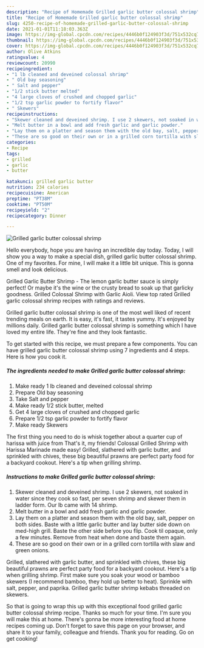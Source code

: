 ```yaml
---
description: "Recipe of Homemade Grilled garlic butter colossal shrimp"
title: "Recipe of Homemade Grilled garlic butter colossal shrimp"
slug: 4250-recipe-of-homemade-grilled-garlic-butter-colossal-shrimp
date: 2021-01-01T11:18:03.363Z
image: https://img-global.cpcdn.com/recipes/4446b0f124903f3d/751x532cq70/grilled-garlic-butter-colossal-shrimp-recipe-main-photo.jpg
thumbnail: https://img-global.cpcdn.com/recipes/4446b0f124903f3d/751x532cq70/grilled-garlic-butter-colossal-shrimp-recipe-main-photo.jpg
cover: https://img-global.cpcdn.com/recipes/4446b0f124903f3d/751x532cq70/grilled-garlic-butter-colossal-shrimp-recipe-main-photo.jpg
author: Olive Atkins
ratingvalue: 4
reviewcount: 20990
recipeingredient:
- "1 lb cleaned and deveined colossal shrimp"
- " Old bay seasoning"
- " Salt and pepper"
- "1/2 stick butter melted"
- "4 large cloves of crushed and chopped garlic"
- "1/2 tsp garlic powder to fortify flavor"
- " Skewers"
recipeinstructions:
- "Skewer cleaned and deveined shrimp. I use 2 skewers, not soaked in water since they cook so fast, per seven shrimp and skewer them in ladder form. Our lb came with 14 shrimp."
- "Melt butter in a bowl and add fresh garlic and garlic powder."
- "Lay them on a platter and season them with the old bay, salt, pepper on both sides. Baste with a little garlic butter and lay butter side down on med-high grill. Baste the other side before you flip. Cook til opaque, only a few minutes. Remove from heat when done and baste them again."
- "These are so good on their own or in a grilled corn tortilla with slaw and green onions."
categories:
- Recipe
tags:
- grilled
- garlic
- butter

katakunci: grilled garlic butter 
nutrition: 234 calories
recipecuisine: American
preptime: "PT38M"
cooktime: "PT50M"
recipeyield: "2"
recipecategory: Dinner

---
```



![Grilled garlic butter colossal shrimp](https://img-global.cpcdn.com/recipes/4446b0f124903f3d/751x532cq70/grilled-garlic-butter-colossal-shrimp-recipe-main-photo.jpg)

Hello everybody, hope you are having an incredible day today. Today, I will show you a way to make a special dish, grilled garlic butter colossal shrimp. One of my favorites. For mine, I will make it a little bit unique. This is gonna smell and look delicious.

Grilled Garlic Butter Shrimp - The lemon garlic butter sauce is simply perfect! Or maybe it&#39;s the wine or the crusty bread to soak up that garlicky goodness. Grilled Colossal Shrimp with Garlic Aioli. View top rated Grilled garlic colossal shrimp recipes with ratings and reviews.

Grilled garlic butter colossal shrimp is one of the most well liked of recent trending meals on earth. It is easy, it's fast, it tastes yummy. It's enjoyed by millions daily. Grilled garlic butter colossal shrimp is something which I have loved my entire life. They're fine and they look fantastic.


To get started with this recipe, we must prepare a few components. You can have grilled garlic butter colossal shrimp using 7 ingredients and 4 steps. Here is how you cook it.

<!--inarticleads1-->

##### The ingredients needed to make Grilled garlic butter colossal shrimp:

1. Make ready 1 lb cleaned and deveined colossal shrimp
1. Prepare  Old bay seasoning
1. Take  Salt and pepper
1. Make ready 1/2 stick butter, melted
1. Get 4 large cloves of crushed and chopped garlic
1. Prepare 1/2 tsp garlic powder to fortify flavor
1. Make ready  Skewers


The first thing you need to do is whisk together about a quarter cup of harissa with juice from That&#39;s it, my friends! Colossal Grilled Shrimp with Harissa Marinade made easy! Grilled, slathered with garlic butter, and sprinkled with chives, these big beautiful prawns are perfect party food for a backyard cookout. Here&#39;s a tip when grilling shrimp. 

<!--inarticleads2-->

##### Instructions to make Grilled garlic butter colossal shrimp:

1. Skewer cleaned and deveined shrimp. I use 2 skewers, not soaked in water since they cook so fast, per seven shrimp and skewer them in ladder form. Our lb came with 14 shrimp.
1. Melt butter in a bowl and add fresh garlic and garlic powder.
1. Lay them on a platter and season them with the old bay, salt, pepper on both sides. Baste with a little garlic butter and lay butter side down on med-high grill. Baste the other side before you flip. Cook til opaque, only a few minutes. Remove from heat when done and baste them again.
1. These are so good on their own or in a grilled corn tortilla with slaw and green onions.


Grilled, slathered with garlic butter, and sprinkled with chives, these big beautiful prawns are perfect party food for a backyard cookout. Here&#39;s a tip when grilling shrimp. First make sure you soak your wood or bamboo skewers (I recommend bamboo, they hold up better to heat). Sprinkle with salt, pepper, and paprika. Grilled garlic butter shrimp kebabs threaded on skewers. 

So that is going to wrap this up with this exceptional food grilled garlic butter colossal shrimp recipe. Thanks so much for your time. I'm sure you will make this at home. There's gonna be more interesting food at home recipes coming up. Don't forget to save this page on your browser, and share it to your family, colleague and friends. Thank you for reading. Go on get cooking!
